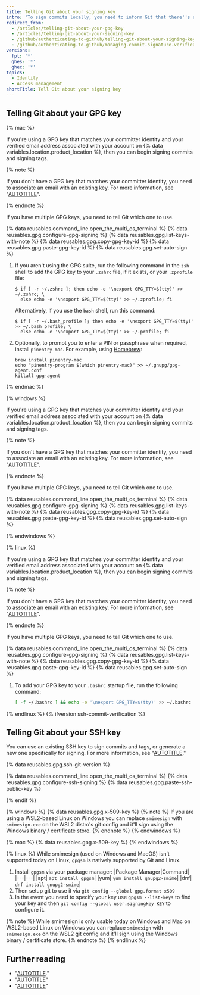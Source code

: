 ```yaml
---
title: Telling Git about your signing key
intro: 'To sign commits locally, you need to inform Git that there''s a GPG{% ifversion ssh-commit-verification %}, SSH,{% endif %} or X.509 key you''d like to use.'
redirect_from:
  - /articles/telling-git-about-your-gpg-key
  - /articles/telling-git-about-your-signing-key
  - /github/authenticating-to-github/telling-git-about-your-signing-key
  - /github/authenticating-to-github/managing-commit-signature-verification/telling-git-about-your-signing-key
versions:
  fpt: '*'
  ghes: '*'
  ghec: '*'
topics:
  - Identity
  - Access management
shortTitle: Tell Git about your signing key
---
```


## Telling Git about your GPG key

{% mac %}

If you're using a GPG key that matches your committer identity and your verified email address associated with your account on {% data variables.location.product_location %}, then you can begin signing commits and signing tags.

{% note %}

If you don't have a GPG key that matches your committer identity, you need to associate an email with an existing key. For more information, see "[AUTOTITLE](/authentication/managing-commit-signature-verification/associating-an-email-with-your-gpg-key)".

{% endnote %}

If you have multiple GPG keys, you need to tell Git which one to use.

{% data reusables.command_line.open_the_multi_os_terminal %}
{% data reusables.gpg.configure-gpg-signing %}
{% data reusables.gpg.list-keys-with-note %}
{% data reusables.gpg.copy-gpg-key-id %}
{% data reusables.gpg.paste-gpg-key-id %}
{% data reusables.gpg.set-auto-sign %}
1. If you aren't using the GPG suite, run the following command in the `zsh` shell to add the GPG key to your `.zshrc` file, if it exists, or your `.zprofile` file:

   ```shell
   $ if [ -r ~/.zshrc ]; then echo -e '\nexport GPG_TTY=$(tty)' >> ~/.zshrc; \
     else echo -e '\nexport GPG_TTY=$(tty)' >> ~/.zprofile; fi
   ```

   Alternatively, if you use the `bash` shell, run this command:

   ```shell
   $ if [ -r ~/.bash_profile ]; then echo -e '\nexport GPG_TTY=$(tty)' >> ~/.bash_profile; \
     else echo -e '\nexport GPG_TTY=$(tty)' >> ~/.profile; fi
   ```

1. Optionally, to prompt you to enter a PIN or passphrase when required, install `pinentry-mac`. For example, using [Homebrew](https://brew.sh/):

   ```shell
   brew install pinentry-mac
   echo "pinentry-program $(which pinentry-mac)" >> ~/.gnupg/gpg-agent.conf
   killall gpg-agent
   ```

{% endmac %}

{% windows %}

If you're using a GPG key that matches your committer identity and your verified email address associated with your account on {% data variables.location.product_location %}, then you can begin signing commits and signing tags.

{% note %}

If you don't have a GPG key that matches your committer identity, you need to associate an email with an existing key. For more information, see "[AUTOTITLE](/authentication/managing-commit-signature-verification/associating-an-email-with-your-gpg-key)".

{% endnote %}

If you have multiple GPG keys, you need to tell Git which one to use.

{% data reusables.command_line.open_the_multi_os_terminal %}
{% data reusables.gpg.configure-gpg-signing %}
{% data reusables.gpg.list-keys-with-note %}
{% data reusables.gpg.copy-gpg-key-id %}
{% data reusables.gpg.paste-gpg-key-id %}
{% data reusables.gpg.set-auto-sign %}

{% endwindows %}

{% linux %}

If you're using a GPG key that matches your committer identity and your verified email address associated with your account on {% data variables.location.product_location %}, then you can begin signing commits and signing tags.

{% note %}

If you don't have a GPG key that matches your committer identity, you need to associate an email with an existing key. For more information, see "[AUTOTITLE](/authentication/managing-commit-signature-verification/associating-an-email-with-your-gpg-key)".

{% endnote %}

If you have multiple GPG keys, you need to tell Git which one to use.

{% data reusables.command_line.open_the_multi_os_terminal %}
{% data reusables.gpg.configure-gpg-signing %}
{% data reusables.gpg.list-keys-with-note %}
{% data reusables.gpg.copy-gpg-key-id %}
{% data reusables.gpg.paste-gpg-key-id %}
{% data reusables.gpg.set-auto-sign %}
1. To add your GPG key to your `.bashrc` startup file, run the following command:

   ```bash
   [ -f ~/.bashrc ] && echo -e '\nexport GPG_TTY=$(tty)' >> ~/.bashrc
   ```

{% endlinux %}
{% ifversion ssh-commit-verification %}

## Telling Git about your SSH key

You can use an existing SSH key to sign commits and tags, or generate a new one specifically for signing. For more information, see "[AUTOTITLE](/authentication/connecting-to-github-with-ssh/generating-a-new-ssh-key-and-adding-it-to-the-ssh-agent)."

{% data reusables.gpg.ssh-git-version %}

{% data reusables.command_line.open_the_multi_os_terminal %}
{% data reusables.gpg.configure-ssh-signing %}
{% data reusables.gpg.paste-ssh-public-key %}

{% endif %}

{% windows %}
{% data reusables.gpg.x-509-key %}
{% note %}
If you are using a WSL2-based Linux on Windows you can replace `smimesign` with `smimesign.exe` on the WSL2 distro's git config and it'll sign using the Windows binary / certificate store.
{% endnote %}
{% endwindows %}

{% mac %}
{% data reusables.gpg.x-509-key %}
{% endwindows %}

{% linux %}
While smimesign (used on Windows and MacOS) isn't supported today on Linux, `gpgsm` is natively supported by Git and Linux.

1. Install `gpgsm` via your package manager:
   |Package Manager|Command|
   |---|---|
   |apt| `apt install gpgsm`|
   |yum| `yum install gnupg2-smime`|
   |dnf| `dnf install gnupg2-smime`|
1. Then setup git to use it via `git config --global gpg.format x509`
1. In the event you need to specify your key use `gpgsm --list-keys` to find your key and then `git config --global user.signingkey KEY` to configure it.

{% note %}
While smimesign is only usable today on Windows and Mac on WSL2-based Linux on Windows you can replace `smimesign` with `smimesign.exe` on the WSL2 git config and it'll sign using the Windows binary / certificate store.
{% endnote %}
{% endlinux %}

## Further reading

- "[AUTOTITLE](/authentication/connecting-to-github-with-ssh/adding-a-new-ssh-key-to-your-github-account)."
- "[AUTOTITLE](/authentication/managing-commit-signature-verification/signing-commits)"
- "[AUTOTITLE](/authentication/managing-commit-signature-verification/signing-tags)"
